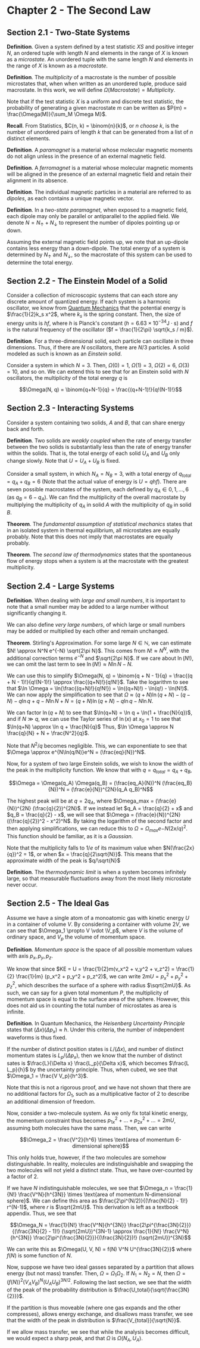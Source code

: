 # Chapter 2 - The Second Law

## Section 2.1 - Two-State Systems

**Definition**. Given a system defined by a test statistic $XS$ and positive integer $N$, an ordered tuple with length $N$ and elements in the range of $X$ is known as a *microstate*. An unordered tuple with the same length $N$ and elements in the range of $X$ is known as a *macrostate*.

**Definition**. The *multiplicity* of a macrostate is the number of possible microstates that, when when written as an unordered tuple, produce said macrostate. In this work, we will define $\Omega(Macrostate) = Multiplicity$.

Note that if the test statistic $X$ is a uniform and discrete test statistic, the probability of generating a given macrostate $m$ can be written as $P(m) = \frac{\Omega(M)}{\sum_M \Omega M}$.

**Recall**. From Statistics, $C(n, k) = \binom{n}{k}$, or *$n$ choose $k$*, is the number of unordered pairs of length $k$ that can be generated from a list of $n$ distinct elements.

**Definition**. A *paramagnet* is a material whose molecular magnetic moments do not align unless in the presence of an external magnetic field.

**Definition**. A *ferromagnet* is a material whose molecular magnetic moments will be aligned in the presence of an external magnetic field and retain their alignment in its absence.

**Definition**. The individual magnetic particles in a material are referred to as *dipoles*, as each contains a unique magnetic vector.

**Definition**. In a *two-state paramagnet*, when exposed to a magnetic field, each dipole may only be parallel or antiparallel to the applied field. We denote $N = N_\uparrow + N_\downarrow$ to represent the number of dipoles pointing up or down.

Assuming the external magnetic field points up, we note that an up-dipole contains less energy than a down-dipole. The total energy of a system is determined by $N_\uparrow$ and $N_\downarrow$, so the macrostate of this system can be used to determine the total energy.

## Section 2.2 - The Einstein Model of a Solid

Consider a collection of microscopic systems that can each store any discrete amount of quantized energy. If each system is a harmonic oscillator, we know from [Quantum Mechanics](../../todo.md) that the potential energy is $\frac{1}{2}k_s x^2$, where $k_s$ is the spring constant. Then, the size of energy units is $hf$, where $h$ is Planck's constant ($h = 6.63 \times 10^{-34} \text{J} \cdot \text{s}$) and $f$ is the natural frequency of the oscillator ($f = \frac{1}{2\pi} \sqrt{k_s / m}$).

**Definition**. For a three-dimensional solid, each particle can oscillate in three dimensions. Thus, if there are $N$ oscillators, there are $N/3$ particles. A solid modeled as such is known as an *Einstein solid*.

Consider a system in which $N = 3$. Then, $\Omega(0) = 1$, $\Omega(1) = 3$, $\Omega(2) = 6$, $\Omega(3) = 10$, and so on. We can extend this to see that for an Einstein solid with $N$ oscillators, the multiplicity of the total energy $q$ is

$$\Omega(N, q) = \binom{q+N-1}{q} = \frac{(q+N-1)!}{q!(N-1)!}$$

## Section 2.3 - Interacting Systems

Consider a system containing two solids, $A$ and $B$, that can share energy back and forth.

**Definition**. Two solids are *weakly coupled* when the rate of energy transfer between the two solids is substantially less than the rate of energy transfer within the solids. That is, the total energy of each solid $U_A$ and $U_B$ only change slowly. Note that $U = U_A + U_B$ is fixed.

Consider a small system, in which $N_A = N_B = 3$, with a total energy of $q_{total} = q_A + q_B = 6$ (Note that the actual value of energy is $U = qhf$). There are seven possible macrostates of the system, each defined by $q_A \in {0, 1, \ldots, 6}$ (as $q_B = 6 - q_A$). We can find the multiplicity of the overall macrostate by multiplying the multiplicity of $q_A$ in solid $A$ with the multiplicity of $q_B$ in solid $B$.

**Theorem**. The *fundamental assumption of statistical mechanics* states that in an isolated system in thermal equilibrium, all microstates are equally probably. Note that this does not imply that macrostates are equally probably.

**Theorem**. The *second law of thermodynamics* states that the spontaneous flow of energy stops when a system is at the macrostate with the greatest multiplicity.

## Section 2.4 - Large Systems

**Definition**. When dealing with *large and small numbers*, it is important to note that a small number may be added to a large number without significantly changing it.

We can also define *very large numbers*, of which large or small numbers may be added or multiplied by each other and remain unchanged.

**Theorem**. Stirling's Approximation. For some large $N \in \mathbb{N}$, we can estimate $N! \approx N^N e^{-N} \sqrt{2\pi N}$. This comes from $N! \approx N^N$, with the additional correction terms $e^{-N}$ and $\sqrt{2\pi N}$. If we care about $\ln(N!)$, we can omit the last term to see $\ln (N!) \approx N \ln N - N$.

We can use this to simplify $\Omega(N, q) = \binom{q + N - 1}{q} = \frac{(q + N - 1)!}{q!(N-1)!} \approx \frac{(q+N)!}{q!N!}$. Take the logarithm to see that $\ln \Omega = \ln(\frac{(q+N)!}{q!N!}) = \ln((q+N)!) - \ln(q!) - \ln(N!)$. We can now apply the simplification to see that $\Omega \approx (q + N)\ln(q+N) - (q - N) - q\ln q + q - N \ln N + N = (q+N)\ln(q+N) - q\ln q - N\ln N$.

We can factor $\ln (q+N)$ to see that $\ln(q+N) = \ln q + \ln(1 + \frac{N}{q})$, and if $N \gg q$, we can use the Taylor series of $\ln(x)$ at $x_0 = 1$ to see that $\ln(q+N) \approx \ln q + \frac{N}{q}$ Thus, $\ln \Omega \approx N \frac{q}{N} + N + \frac{N^2}{q}$.

Note that $N^2/q$ becomes negligible. This, we can exponentiate to see that $\Omega \approx e^{N\ln(q/N)}e^N = (\frac{eq}{N})^N$.

Now, for a system of two large Einstein solids, we wish to know the width of the peak in the multiplicity function. We know that with $q = q_{total} = q_A + q_B$,

$$\Omega = \Omega(q_A) \Omega(q_B) = (\frac{eq_A}{N})^N (\frac{eq_B}{N})^N = (\frac{e}{N})^{2N}(q_A q_B)^N$$

The highest peak will be at $q = 2 q_A$, where $\Omega_max = (\frac{e}{N})^{2N} (\frac{q}{2})^{2N}$. If we instead let $q_A = \frac{q}{2} + x$ and $q_B = \frac{q}{2} - x$, we will see that $\Omega = (\frac{e}{N})^{2N}((\frac{q}{2})^2 - x^2)^N$. By taking the logarithm of the second factor and then applying simplifications, we can reduce this to $\Omega = \Omega_{max} e{-N (2x/q)^2}$. This function should be familiar, as it is a *Gaussian*.

Note that the multiplicity falls to $1/e$ of its maximum value when $N(\frac{2x}{q})^2 = 1$, or when $x = \frac{q}{2\sqrt{N}}$. This means that the approximate width of the peak is $q/\sqrt{N}$

**Definition**. The *thermodynamic limit* is when a system becomes infinitely large, so that measurable fluctuations away from the most likely microstate never occur.

## Section 2.5 - The Ideal Gas

Assume we have a single atom of a monoatomic gas with kinetic energy $U$ in a container of volume $V$. By considering a container with volume $2V$, we can see that $\Omega_1 \propto V \vdot \V_p$, where $V$ is the volume of ordinary space, and $V_p$ the  volume of momentum space.

**Definition**. *Momentum space* is the space of all possible momentum values with axis $p_x, p_y, p_z$.

We know that since $KE = U = \frac{1}{2}m(v_x^2 + v_y^2 + v_z^2) = \frac{1}{2} \frac{1}{m} (p_x^2 + p_y^2 + p_z^2)$, we can write $2mU = p_x^2 + p_y^2 + p_z^2$, which describes the surface of a sphere with radius $\sqrt{2mU}$. As such, we can say for a given total momentum $P$, the multiplicity of momentum space is equal to the surface area of the sphere. However, this does not aid us in counting the total number of microstates as area is infinite.

**Definition**. In Quantum Mechanics, the *Heisenberg Uncertainty Principle* states that $(\Delta x)(\Delta p_x) \approx h$. Under this criteria, the number of independent waveforms is thus fixed.

If the number of distinct position states is $L / (\Delta x)$, and number of distinct momentum states is $L_p / (\Delta p_x)$, then we know that the number of distinct sates is $\frac{L}{\Delta x} \frac{L_p}{\Delta x}$, which becomes $\frac{L L_p}{h}$ by the uncertainty principle. Thus, when cubed, we see that $\Omega_1 = \frac{V V_p}{h^3}$.

Note that this is not a rigorous proof, and we have not shown that there are no additional factors for $\Omega_1$, such as a multiplicative factor of $2$ to describe an additional dimension of freedom.

Now, consider a two-molecule system. As we only fix total kinetic energy, the momentum constraint thus becomes $p_{1x}^2 + \ldots + p_{2x}^2 + \ldots = 2mU$, assuming both molecules have the same mass. Then, we can write

$$\Omega_2 = \frac{V^2}{h^6} \times \text{area of momentum 6-dimensional sphere}$$

This only holds true, however, if the two molecules are somehow distinguishable. In reality, molecules are indistinguishable and swapping the two molecules will not yield a distinct state. Thus, we have over-counted by a factor of 2.

If we have $N$ indistinguishable molecules, we see that $\Omega_n = \frac{1}{N!} \frac{V^N}{h^{3N}} \times \text{area of momentum N-dimensional sphere}$. We can define this area as $\frac{2\pi^(N/2)}{(\frac{N}{2} - 1)!} r^(N-1)$, where $r$ is $\sqrt{2mU}$. This derivation is left as a textbook appendix. Thus, we see that

$$\Omega_N = \frac{1}{N!} \frac{V^N}{h^{3N}} \frac{2\pi^{\frac{3N}{2}}}{(\frac{3N}{2} - 1)!} (\sqrt{2mU})^{3N-1} \approx \frac{1}{N!} \frac{V^N}{h^{3N}} \frac{2\pi^{\frac{3N}{2}}}{(\frac{3N}{2})!} (\sqrt{2mU})^{3N}$$

We can write this as $\Omega(U, V, N) = f(N) V^N U^{\frac{3N}{2}}$ where $f(N)$ is some function of $N$.

Now, suppose we have two ideal gasses separated by a partition that allows energy (but not mass) transfer. Then, $\Omega = \Omega_1 \Omega_2$. If $N_1 = N_2 = N$, then $\Omega = (f(N))^2 (V_A V_B)^N (U_A U_B)^{3N/2}$. Following the last section, we see that the width of the peak of the probability distribution is $\frac{U_total}{\sqrt{\frac{3N}{2}}}$.

If the partition is thus moveable (where one gas expands and the other compresses), allows energy exchange, and disallows mass transfer, we see that the width of the peak in distribution is $\frac{V_{total}}{\sqrt{N}}$.

If we allow mass transfer, we see that while the analysis becomes difficult, we would expect a sharp peak, and that $\Omega$ is $\Omega(N_A, U_A)$.